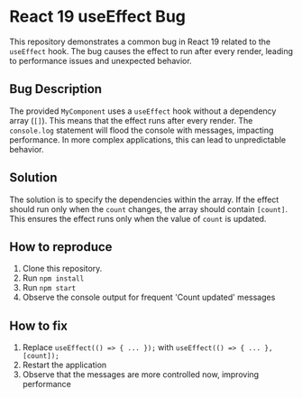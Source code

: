 # React 19 useEffect Bug

This repository demonstrates a common bug in React 19 related to the `useEffect` hook. The bug causes the effect to run after every render, leading to performance issues and unexpected behavior. 

## Bug Description

The provided `MyComponent` uses a `useEffect` hook without a dependency array (`[]`). This means that the effect runs after every render. The `console.log` statement will flood the console with messages, impacting performance. In more complex applications, this can lead to unpredictable behavior. 

## Solution

The solution is to specify the dependencies within the array. If the effect should run only when the `count` changes, the array should contain `[count]`. This ensures the effect runs only when the value of `count` is updated.

## How to reproduce

1. Clone this repository.
2. Run `npm install`
3. Run `npm start`
4. Observe the console output for frequent 'Count updated' messages

## How to fix

1. Replace `useEffect(() => { ... });` with `useEffect(() => { ... }, [count]);`
2. Restart the application
3. Observe that the messages are more controlled now, improving performance

